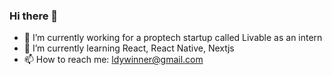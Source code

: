 ### Hi there 👋

- 🔭 I’m currently working for a proptech startup called Livable as an intern
- 🌱 I’m currently learning React, React Native, Nextjs
- 📫 How to reach me: ldywinner@gmail.com

<!--START_SECTION:waka-->
<!--END_SECTION:waka-->

